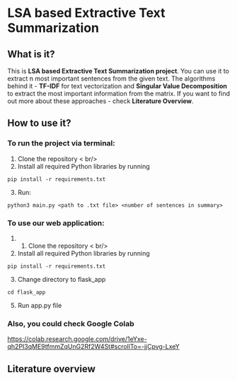 # LSA based Extractive Text Summarization

## What is it?
This is **LSA based Extractive Text Summarization project**. You can use it to extract n most important sentences from the given text. The algorithms behind it - **TF-IDF** for text vectorization and **Singular Value Decomposition** to extract the most important information from the matrix. If you want to find out more about these approaches - check **Literature Overview**.

## How to use it?
### To run the project via terminal:
1. Clone the repository < br/>
2. Install all required Python libraries by running
```
pip install -r requirements.txt
```
3. Run:
```
python3 main.py <path to .txt file> <number of sentences in summary>
```
### To use our web application:
1. 1. Clone the repository < br/>
2. Install all required Python libraries by running
```
pip install -r requirements.txt
```
3. Change directory to flask_app
```
cd flask_app
```
5. Run app.py file
### Also, you could check Google Colab <br/>
https://colab.research.google.com/drive/1eYxe-qh2PI3qME9tfmmZqUnG2Rf2W4St#scrollTo=-jjCpvg-LxeY
## Literature overview
